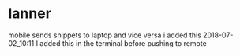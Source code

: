 # lanner
mobile sends snippets to laptop and vice versa
i added this 2018-07-02_10:11 
I added this in the terminal before pushing to remote
